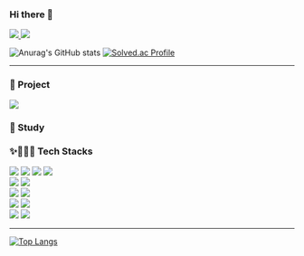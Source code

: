 ### Hi there 👋

<div>
<!-- HITS로 방문자 수 -->
<a href="https://github.com/wlgns5510/">
  <img src="https://hits.seeyoufarm.com/api/count/incr/badge.svg?url=https%3A%2F%2Fgithub.com%2Fjoyunju&count_bg=%233D89C8&title_bg=%23555555&icon=&icon_color=%23E7E7E7&title=hits&edge_flat=false"/>
</a>
<img src="https://img.shields.io/github/followers/wlgns5510?style=social"/>
</div>

![Anurag's GitHub stats](https://github-readme-stats.vercel.app/api?username=wlgns5510&show_icons=true&theme=flag-india)
[![Solved.ac Profile](http://mazassumnida.wtf/api/v2/generate_badge?boj=wlgns5510)](https://solved.ac/wlgns5510/)


<hr>




<div align=left>
  <h3>📍 Project </h3>
  <a href="https://github.com/wlgns5510/spotmate">
    <img src="https://img.shields.io/badge/SPOTMATE-4454A1?style=for-the-badge&logo=SPOTMATE&logoColor=white"/>
  </a>
</div>

<div align=left>
  <h3>📍 Study </h3>
  <!--
  <a href="https://github.com/wlgns5510">
    <img src="https://img.shields.io/badge/zooland-EC5990?style=for-the-badge&logo=zooland&logoColor=white"/>
  </a>
  <a href="https://github.com/wlgns5510">
    <img src="https://img.shields.io/badge/Filmlab-F16728?style=for-the-badge&logo=Filmlab&logoColor=white"/>
  </a>
  -->
</div>

<div align=left>
  <h3>✨👩🏻‍💻 Tech Stacks </h3>
  <!-- 
  <img src="https://img.shields.io/badge/아이콘의 내용-배경색?style=flat&logo=로고이름&logoColor=white"/>
  <img src="https://img.shields.io/badge/React-61DAFB?style=flat-square&logo=React&logoColor=white"/>
   -->
   <!-- Front -->
  <img src="https://img.shields.io/badge/HTML5-E34F26?style=for-the-badge&logo=HTML5&logoColor=white"/>
  <img src="https://img.shields.io/badge/CSS3-1572B6?style=for-the-badge&logo=CSS3&logoColor=white"/>
  <img src="https://img.shields.io/badge/JavaScript-F7DF1E?style=for-the-badge&logo=JavaScript&logoColor=white"/>
  <img src="https://img.shields.io/badge/jQuery-0769AD?style=for-the-badge&logo=jQuery&logoColor=white"/>
  <br>
   <!-- Back -->
  <img src="https://img.shields.io/badge/Java-007396?style=for-the-badge&logo=Java&logoColor=white"> 
  
  
  <!-- data -->
  <img src="https://img.shields.io/badge/Oracle-F80000?style=for-the-badge&logo=Oracle&logoColor=white"/>
  <br>
  <!-- 프레임워크 -->
  <img src="https://img.shields.io/badge/Spring-6DB33F?style=for-the-badge&logo=Spring&logoColor=white"/>
  
  <img src="https://img.shields.io/badge/bootstrap-7952B3?style=for-the-badge&logo=bootstrap&logoColor=white">
 
  
  <br>
  <!-- 서버 -->
  <img src="https://img.shields.io/badge/apache tomcat-F8DC75?style=for-the-badge&logo=apachetomcat&logoColor=white">
  
  <!-- tool -->
  <img src="https://img.shields.io/badge/Eclipse IDE-2C2255?style=for-the-badge&logo=Eclipse IDE&logoColor=white"/>
  
   <br>
   <!-- 협업 -->
  <img src="https://img.shields.io/badge/GitHub-181717?style=for-the-badge&logo=GitHub&logoColor=white"/>

  <img src="https://img.shields.io/badge/Notion-000000?style=for-the-badge&logo=Notion&logoColor=white"/>
  <br>
  
  
</div>

<hr>

[![Top Langs](https://github-readme-stats.vercel.app/api/top-langs/?username=wlgns5510&layout=compact)](https://github.com/wlgns5510/github-readme-stats)
